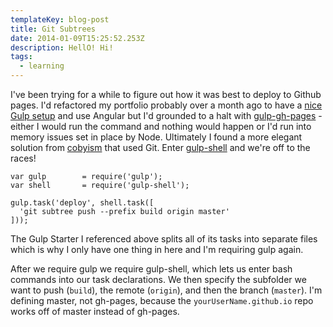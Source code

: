 ```yaml
---
templateKey: blog-post
title: Git Subtrees
date: 2014-01-09T15:25:52.253Z
description: HellO! Hi!
tags:
  - learning
---
```

<p>I've been trying for a while to figure out how it was best to deploy to Github pages. I'd refactored my portfolio probably over a month ago to have a <a href="https://github.com/greypants/gulp-starter" target="_blank">nice Gulp setup</a> and use Angular but I'd grounded to a halt with <a href="https://github.com/rowoot/gulp-gh-pages/issues" target="_blank">gulp-gh-pages</a> - either I would run the command and nothing would happen or I'd run into memory issues set in place by Node. Ultimately I found a more elegant solution from <a href="https://gist.github.com/cobyism/4730490" target="_blank">cobyism</a> that used Git. Enter <a href="https://www.npmjs.com/package/gulp-shell" target="_blank">gulp-shell</a> and we're off to the races!</p>

```
var gulp        = require('gulp');
var shell       = require('gulp-shell');

gulp.task('deploy', shell.task([
  'git subtree push --prefix build origin master'
]));
```

<p>The Gulp Starter I referenced above splits all of its tasks into separate files which is why I only have one thing in here and I'm requiring gulp again.</p>

<p>After we require gulp we require gulp-shell, which lets us enter bash commands into our task declarations. We then specify the subfolder we want to push (<code>build</code>), the remote (<code>origin</code>), and then the branch (<code>master</code>). I'm defining master, not gh-pages, because the <code>yourUserName.github.io</code> repo works off of master instead of gh-pages.</p>

<meta name="twitter:card" content="summary" />
<meta name="twitter:site" content="@helenvholmes" />
<meta name="twitter:title" content="{{ title }}" />
<meta name="twitter:description" content="{{ description }}" />
<meta name="twitter:image" content="http://helenvholmes.com/images/partials/writing/orb.jpg" />
